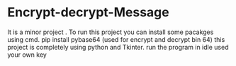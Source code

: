 # Encrypt-decrypt-Message
It is a minor project .
To run this project you can install some pacakges using cmd.
pip install pybase64 (used for encrypt and decrypt bin 64)
this project is completely using python and Tkinter.
run the program in idle
used your own key
